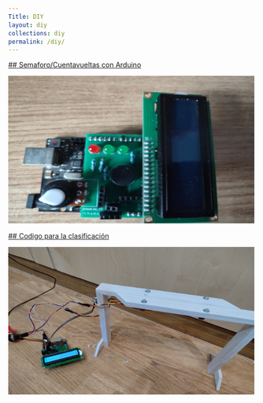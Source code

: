 ```yaml
---
Title: DIY
layout: diy
collections: diy
permalink: /diy/
---
```


[## Semaforo/Cuentavueltas con Arduino](https://rchamo01.github.io/CasaRatonScalextric/diy/01-semaforo)

[<img src="../docs/images/semaforo01.png" width="500" height="300">](https://rchamo01.github.io/CasaRatonScalextric/diy/01-semaforo)

[## Codigo para la clasificación](https://rchamo01.github.io/CasaRatonScalextric/diy/02-codigoclasificacion)

[<img src="../docs/images/semaforo02.png" width="500" height="300">](https://rchamo01.github.io/CasaRatonScalextric/diy/02-codigoclasificacion)

